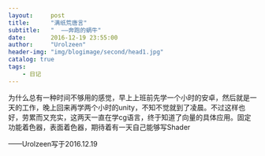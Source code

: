 ```yaml
---
layout:     post
title:      "满纸荒唐言"
subtitle:   "  ——奔跑的蜗牛"
date:       2016-12-19 23:55:00
author:     "Urolzeen"
header-img: "img/blogimage/second/head1.jpg"
catalog: true
tags:
    - 日记
---
```

为什么总有一种时间不够用的感觉，早上上班前先学一个小时的安卓，然后就是一天的工作，晚上回来再学两个小时的unity，不知不觉就到了凌晨。不过这样也好，劳累而又充实，这两天一直在学cg语言，终于知道了向量的具体应用。固定功能着色器，表面着色器，期待着有一天自己能够写Shader


——Urolzeen写于2016.12.19
